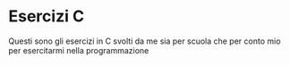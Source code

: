 # Esercizi C
Questi sono gli esercizi in C svolti da me sia per scuola che per conto mio per esercitarmi nella programmazione

